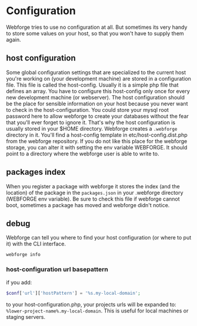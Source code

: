 # Configuration

Webforge tries to use no configuration at all. But sometimes its very handy to store some values on your host, so that you won't have to supply them again.

## host configuration

Some global configuration settings that are specialized to the current host you're working on (your development machine) are stored in a configuration file. This file is called the host-config. Usually it is a simple php file that defines an array. You have to configure this host-config only once for every new development machine (or webserver). 
The host configuration should be the place for sensible information on your host because you never want to check in the host-configuration. You could store your mysql root password here to allow webforge to create your databases without the fear that you'll ever forget to ignore it.
That's why the host configuration is usually stored in your $HOME directory. Webforge creates a `.webforge` directory in it.  You'll find a host-config template in etc/host-config.dist.php from the webforge repository. If you do not like this place for the webforge storage, you can alter it with setting the env variable WEBFORGE. It should point to a directory where the webforge user is able to write to.

## packages index

When you register a package with webforge it stores the index (and the location) of the package in the `packages.json` in your .webforge directory (WEBFORGE env variable). Be sure to check this file if webforge cannot boot, sometimes a package has moved and webforge didn't notice.

## debug

Webforge can tell you where to find your host configuration (or where to put it) with the CLI interface.

```
webforge info
```

### host-configuration url basepattern

if you add:
```php
$conf['url']['hostPattern'] = '%s.my-local-domain';
```
to your host-configuration.php, your projects urls will be expanded to: `%lower-project-name%.my-local-domain`. This is useful for local machines or staging servers.